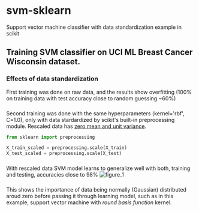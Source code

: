 # svm-sklearn
Support vector machine classifier with data standardization example in scikit
## Training SVM classifier on UCI ML Breast Cancer Wisconsin dataset.
### Effects of data standardization
First training was done on raw data, and the results show overfitting (100% on training data with test accuracy close
to random guessing ~60%)
###
Second training was done with the same hyperparameters (kernel='rbf', C=1.0), only with data stardardized by scikit's built-in preprocessing module. 
Rescaled data has [zero mean and unit variance](http://scikit-learn.org/stable/modules/preprocessing.html).
```python
from sklearn import preprocessing

X_train_scaled = preprocessing.scale(X_train)
X_test_scaled = preprocessing.scale(X_test)
```
###
With rescaled data SVM model learns to generalize well with both, training and testing, accuracies close to 98%
![figure_1](https://user-images.githubusercontent.com/30974121/37826036-5762b4dc-2e92-11e8-9aa1-8c93cadcbb0d.png)
###
This shows the importance of data being normally (Gaussian) distributed aroud zero before passing it through 
learning model, such as in this example, support vector machine with *round basis function* kernel.
